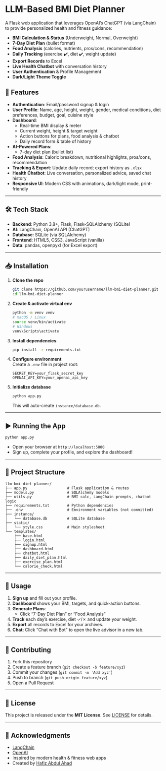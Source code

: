 
# LLM-Based BMI Diet Planner

A Flask web application that leverages OpenAI’s ChatGPT (via LangChain) to provide personalized health and fitness guidance:

- **BMI Calculation & Status** (Underweight, Normal, Overweight)  
- **7-Day Diet Plan** (bullet format)  
- **Food Analysis** (calories, nutrients, pros/cons, recommendation)  
- **Daily Tracking** (exercise ✔️, diet ✔️, weight update)  
- **Export Records** to Excel  
- **Live Health Chatbot** with conversation history  
- **User Authentication** & Profile Management  
- **Dark/Light Theme Toggle**  







## 🚀 Features

- **Authentication**: Email/password signup & login  
- **User Profile**: Name, age, height, weight, gender, medical conditions, diet preferences, budget, goal, cuisine style  
- **Dashboard**:  
  - Real-time BMI display & meter  
  - Current weight, height & target weight  
  - Action buttons for plans, food analysis & chatbot  
  - Daily record form & table of history  
- **AI-Powered Plans**:  
  - 7-day diet plan (bullet list)  
- **Food Analysis**: Caloric breakdown, nutritional highlights, pros/cons, recommendation  
- **Tracking & Export**: Update daily record; export history as `.xlsx`  
- **Health Chatbot**: Live conversation, personalized advice, saved chat history  
- **Responsive UI**: Modern CSS with animations, dark/light mode, print-friendly  

---

## 🛠️ Tech Stack

- **Backend**: Python 3.8+, Flask, Flask-SQLAlchemy (SQLite)  
- **AI**: LangChain, OpenAI API (ChatGPT)  
- **Database**: SQLite (via SQLAlchemy)  
- **Frontend**: HTML5, CSS3, JavaScript (vanilla)  
- **Data**: pandas, openpyxl (for Excel export)  

---

## 📥 Installation

1. **Clone the repo**  
   ```bash
   git clone https://github.com/yourusername/llm-bmi-diet-planner.git
   cd llm-bmi-diet-planner
   ```

2. **Create & activate virtual env**  
   ```bash
   python -m venv venv
   # macOS / Linux
   source venv/bin/activate
   # Windows
   venv\Scripts\activate
   ```

3. **Install dependencies**  
   ```bash
   pip install -r requirements.txt
   ```

4. **Configure environment**  
   Create a `.env` file in project root:
   ```
   SECRET_KEY=your_flask_secret_key
   OPENAI_API_KEY=your_openai_api_key
   ```

5. **Initialize database**  
   ```bash
   python app.py
   ```
   This will auto-create `instance/database.db`.

---

## ▶️ Running the App

```bash
python app.py
```

- Open your browser at `http://localhost:5000`  
- Sign up, complete your profile, and explore the dashboard!

---

## 📂 Project Structure

```
llm-bmi-diet-planner/
├── app.py                  # Flask application & routes
├── models.py               # SQLAlchemy models
├── utils.py                # BMI calc, LangChain prompts, chatbot logic
├── requirements.txt        # Python dependencies
├── .env                    # Environment variables (not committed)
├── instance/
│   └── database.db         # SQLite database
├── static/
│   └── style.css           # Main stylesheet
└── templates/
    ├── base.html
    ├── login.html
    ├── signup.html
    ├── dashboard.html
    ├── chatbot.html
    ├── daily_diet_plan.html
    ├── exercise_plan.html
    └── calorie_check.html
```

---

## 📝 Usage

1. **Sign up** and fill out your profile.  
2. **Dashboard** shows your BMI, targets, and quick-action buttons.  
3. **Generate Plans**:  
   - Click “7-Day Diet Plan” or “Food Analysis”   
4. **Track** each day’s exercise, diet ✓/✗ and update your weight.  
5. **Export** all records to Excel for your archives.  
6. **Chat**: Click “Chat with Bot” to open the live advisor in a new tab.  

---

## 🤝 Contributing

1. Fork this repository  
2. Create a feature branch (`git checkout -b feature/xyz`)  
3. Commit your changes (`git commit -m 'Add xyz'`)  
4. Push to branch (`git push origin feature/xyz`)  
5. Open a Pull Request  

---

## 📄 License

This project is released under the **MIT License**. See [LICENSE](LICENSE) for details.

---

## 🤖 Acknowledgments

- [LangChain](https://github.com/langchain/langchain)  
- [OpenAI](https://openai.com)  
- Inspired by modern health & fitness web apps
- Created by [Hafiz Abdul Ahad](https://github.com/hafizabdulahad0)
```
